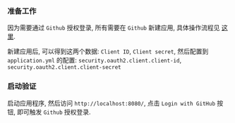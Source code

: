 

### 准备工作
因为需要通过 `Github` 授权登录, 所有需要在 `Github` 新建应用, 具体操作流程见 [这里](https://docs.github.com/en/developers/apps/building-oauth-apps/creating-an-oauth-app).

新建应用后, 可以得到这两个数据: `Client ID`, `Client secret`, 
然后配置到 `application.yml` 的配置: `security.oauth2.client.client-id`, `security.oauth2.client.client-secret`


### 启动验证

启动应用程序, 然后访问 `http://localhost:8080/`, 点击 `Login with GitHub` 按钮, 即可触发 `Github` 授权登录.